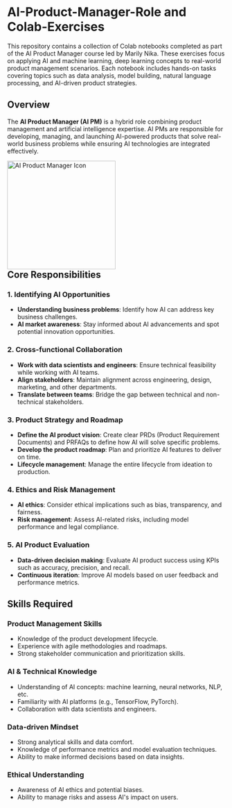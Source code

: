 # AI-Product-Manager-Role and Colab-Exercises
This repository contains a collection of Colab notebooks completed as part of the AI Product Manager course led by Marily Nika. These exercises focus on applying AI and machine learning, deep learning concepts to real-world product management scenarios. Each notebook includes hands-on tasks covering topics such as data analysis, model building, natural language processing, and AI-driven product strategies.

## Overview

The **AI Product Manager (AI PM)** is a hybrid role combining product management and artificial intelligence expertise. AI PMs are responsible for developing, managing, and launching AI-powered products that solve real-world business problems while ensuring AI technologies are integrated effectively.

<img src="https://github.com/user-attachments/assets/10666d61-d300-40ed-8831-70bd64e0e972" alt="AI Product Manager Icon" width="250" height="250" align="left">

<br><br><br><br><br><br><br><br><br><br><br><br><br>

## Core Responsibilities

### 1. Identifying AI Opportunities
- **Understanding business problems**: Identify how AI can address key business challenges.
- **AI market awareness**: Stay informed about AI advancements and spot potential innovation opportunities.

### 2. Cross-functional Collaboration
- **Work with data scientists and engineers**: Ensure technical feasibility while working with AI teams.
- **Align stakeholders**: Maintain alignment across engineering, design, marketing, and other departments.
- **Translate between teams**: Bridge the gap between technical and non-technical stakeholders.

### 3. Product Strategy and Roadmap
- **Define the AI product vision**: Create clear PRDs (Product Requirement Documents) and PRFAQs to define how AI will solve specific problems.
- **Develop the product roadmap**: Plan and prioritize AI features to deliver on time.
- **Lifecycle management**: Manage the entire lifecycle from ideation to production.

### 4. Ethics and Risk Management
- **AI ethics**: Consider ethical implications such as bias, transparency, and fairness.
- **Risk management**: Assess AI-related risks, including model performance and legal compliance.

### 5. AI Product Evaluation
- **Data-driven decision making**: Evaluate AI product success using KPIs such as accuracy, precision, and recall.
- **Continuous iteration**: Improve AI models based on user feedback and performance metrics.

## Skills Required

### Product Management Skills
- Knowledge of the product development lifecycle.
- Experience with agile methodologies and roadmaps.
- Strong stakeholder communication and prioritization skills.

### AI & Technical Knowledge
- Understanding of AI concepts: machine learning, neural networks, NLP, etc.
- Familiarity with AI platforms (e.g., TensorFlow, PyTorch).
- Collaboration with data scientists and engineers.

### Data-driven Mindset
- Strong analytical skills and data comfort.
- Knowledge of performance metrics and model evaluation techniques.
- Ability to make informed decisions based on data insights.

### Ethical Understanding
- Awareness of AI ethics and potential biases.
- Ability to manage risks and assess AI's impact on users.
